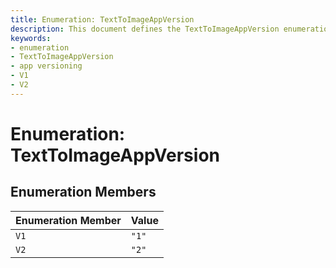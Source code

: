 ```yaml
---
title: Enumeration: TextToImageAppVersion
description: This document defines the TextToImageAppVersion enumeration, which specifies available versions for a text-to-image application with two members: V1 and V2.
keywords:
- enumeration
- TextToImageAppVersion
- app versioning
- V1
- V2
---
```


# Enumeration: TextToImageAppVersion

## Enumeration Members

| Enumeration Member | Value |
| ------ | ------ |
| `V1` | `"1"` |
| `V2` | `"2"` |
